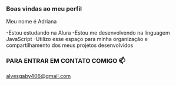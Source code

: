### Boas vindas ao meu perfil 

Meu nome é Adriana 

-Estou estudando na Alura
-Estou me desenvolvendo na linguagem JavaScript
-Utilizo esse espaço para minha organização e compartilhamento dos meus projetos desenvolvidos 

### PARA ENTRAR EM CONTATO COMIGO 📫

alvesgaby406@gmail.com
